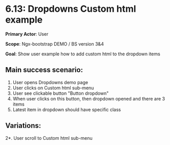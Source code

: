 6.13: Dropdowns Custom html example
============================================
**Primary Actor**: User

**Scope**: Ngx-bootstrap DEMO / BS version 3&4

**Goal**: Show user example how to add custom html to the dropdown items

Main success scenario:
----------------------
1. User opens Dropdowns demo page
2. User clicks on Custom html sub-menu
3. User see clickable button "Button dropdown"
4. When user clicks on this button, then dropdown opened and there are 3 items
5. Latest item in dropdown should have specific class

Variations:
-----------
2*. User scroll to Custom html sub-menu
